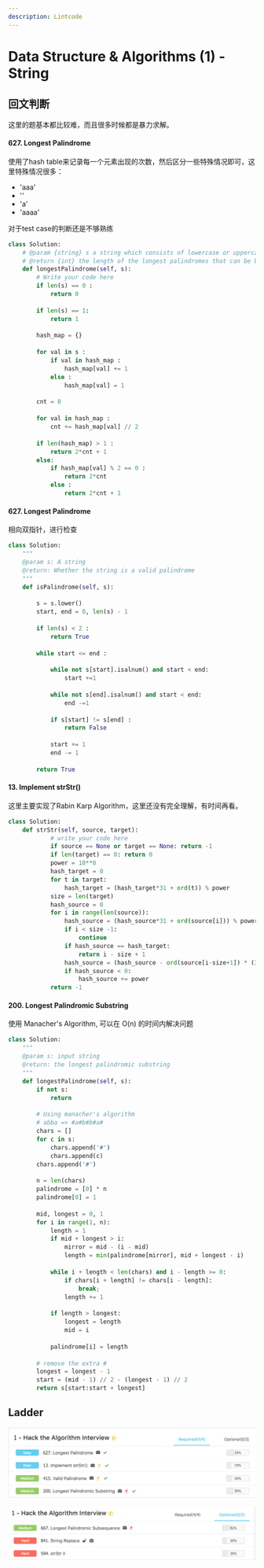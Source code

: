 ```yaml
---
description: Lintcode
---
```


# Data Structure & Algorithms \(1\) - String

## 回文判断

这里的题基本都比较难，而且很多时候都是暴力求解。

#### 627. Longest Palindrome

使用了hash table来记录每一个元素出现的次数，然后区分一些特殊情况即可，这里特殊情况很多：

* 'aaa'
* ''
* 'a'
* 'aaaa'

对于test case的判断还是不够熟练

```python
class Solution:
    # @param {string} s a string which consists of lowercase or uppercase letters
    # @return {int} the length of the longest palindromes that can be built
    def longestPalindrome(self, s):
        # Write your code here
        if len(s) == 0 :
            return 0
            
        if len(s) == 1:
            return 1
        
        hash_map = {}
        
        for val in s :
            if val in hash_map :
                hash_map[val] += 1 
            else :
                hash_map[val] = 1
        
        cnt = 0
        
        for val in hash_map :
            cnt += hash_map[val] // 2
            
        if len(hash_map) > 1 :
            return 2*cnt + 1
        else:
            if hash_map[val] % 2 == 0 :
                return 2*cnt
            else :
                return 2*cnt + 1
```

#### 627. Longest Palindrome

相向双指针，进行检查

```python
class Solution:
    """
    @param s: A string
    @return: Whether the string is a valid palindrome
    """
    def isPalindrome(self, s):
        
        s = s.lower()
        start, end = 0, len(s) - 1
        
        if len(s) < 2 :
            return True
        
        while start <= end :
            
            while not s[start].isalnum() and start < end:
                start +=1
                
            while not s[end].isalnum() and start < end:
                end -=1
            
            if s[start] != s[end] :
                return False
            
            start += 1
            end -= 1
            
        return True

```

#### 13. Implement strStr\(\)

这里主要实现了Rabin Karp Algorithm，这里还没有完全理解，有时间再看。

```python
class Solution:
    def strStr(self, source, target):
            # write your code here
            if source == None or target == None: return -1
            if len(target) == 0: return 0
            power = 10**8 
            hash_target = 0
            for t in target:
                hash_target = (hash_target*31 + ord(t)) % power
            size = len(target)
            hash_source = 0 
            for i in range(len(source)):
                hash_source = (hash_source*31 + ord(source[i])) % power
                if i < size -1:
                    continue
                if hash_source == hash_target:
                    return i - size + 1 
                hash_source = (hash_source - ord(source[i-size+1]) * (31 ** (size-1)) ) % power
                if hash_source < 0:
                    hash_source += power
            return -1
```

#### 200. Longest Palindromic Substring

使用 Manacher's Algorithm, 可以在 O\(n\) 的时间内解决问题

```python
class Solution:
    """
    @param s: input string
    @return: the longest palindromic substring
    """
    def longestPalindrome(self, s):
        if not s:
            return

        # Using manacher's algorithm
        # abba => #a#b#b#a#
        chars = []
        for c in s:
            chars.append('#')
            chars.append(c)
        chars.append('#')
        
        n = len(chars)
        palindrome = [0] * n
        palindrome[0] = 1
        
        mid, longest = 0, 1
        for i in range(1, n):
            length = 1
            if mid + longest > i:
                mirror = mid - (i - mid)
                length = min(palindrome[mirror], mid + longest - i)

            while i + length < len(chars) and i - length >= 0:
                if chars[i + length] != chars[i - length]:
                    break;
                length += 1
            
            if length > longest:
                longest = length
                mid = i
            
            palindrome[i] = length
        
        # remove the extra #
        longest = longest - 1
        start = (mid - 1) // 2 - (longest - 1) // 2
        return s[start:start + longest]
```

## Ladder

![](../.gitbook/assets/screen-shot-2018-09-23-at-10.49.15-am.png)

![](../.gitbook/assets/screen-shot-2018-09-23-at-10.49.19-am.png)

